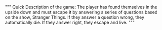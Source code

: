 """
Quick Description of the game:
The player has found themselves in the upside down and must escape it by answering a series of questions based on the show, Stranger Things.
If they answer a question wrong, they automatically die. If they answer right, they escape and live.
"""